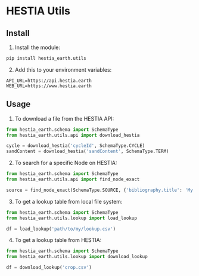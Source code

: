 # HESTIA Utils

## Install

1. Install the module:
```bash
pip install hestia_earth.utils
```
2. Add this to your environment variables:
```
API_URL=https://api.hestia.earth
WEB_URL=https://www.hestia.earth
```

## Usage

1. To download a file from the HESTIA API:
```python
from hestia_earth.schema import SchemaType
from hestia_earth.utils.api import download_hestia

cycle = download_hestia('cycleId', SchemaType.CYCLE)
sandContent = download_hestia('sandContent', SchemaType.TERM)
```

2. To search for a specific Node on HESTIA:
```python
from hestia_earth.schema import SchemaType
from hestia_earth.utils.api import find_node_exact

source = find_node_exact(SchemaType.SOURCE, {'bibliography.title': 'My Bibliography'})
```

3. To get a lookup table from local file system:
```python
from hestia_earth.schema import SchemaType
from hestia_earth.utils.lookup import load_lookup

df = load_lookup('path/to/my/lookup.csv')
```

4. To get a lookup table from HESTIA:
```python
from hestia_earth.schema import SchemaType
from hestia_earth.utils.lookup import download_lookup

df = download_lookup('crop.csv')
```
